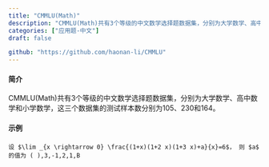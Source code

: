 ```yaml
---
title: "CMMLU(Math)"
description: "CMMLU(Math)共有3个等级的中文数学选择题数据集，分别为大学数学、高中数学和小学数学，这三个数据集的测试样本数分别为105、230和164。"
categories: ["应用题-中文"]
draft: false

github: "https://github.com/haonan-li/CMMLU"
---
```


#### 简介

CMMLU(Math)共有3个等级的中文数学选择题数据集，分别为大学数学、高中数学和小学数学，这三个数据集的测试样本数分别为105、230和164。

#### 示例

```text
设 $\lim _{x \rightarrow 0} \frac{(1+x)(1+2 x)(1+3 x)+a}{x}=6$， 则 $a$ 的值为 ( ),3,-1,2,1,B
```